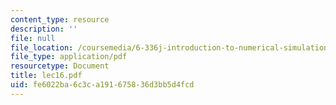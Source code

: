 ```yaml
---
content_type: resource
description: ''
file: null
file_location: /coursemedia/6-336j-introduction-to-numerical-simulation-sma-5211-fall-2003/fe6022ba6c3ca191675836d3bb5d4fcd_lec16.pdf
file_type: application/pdf
resourcetype: Document
title: lec16.pdf
uid: fe6022ba-6c3c-a191-6758-36d3bb5d4fcd
---
```

